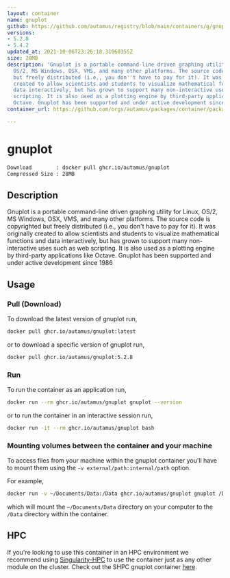 ```yaml
---
layout: container
name: gnuplot
github: https://github.com/autamus/registry/blob/main/containers/g/gnuplot/spack.yaml
versions:
- 5.2.8
- 5.4.2
updated_at: 2021-10-06T23:26:18.31060355Z
size: 28MB
description: 'Gnuplot is a portable command-line driven graphing utility for Linux,
  OS/2, MS Windows, OSX, VMS, and many other platforms. The source code is copyrighted
  but freely distributed (i.e., you don''t have to pay for it). It was originally
  created to allow scientists and students to visualize mathematical functions and
  data interactively, but has grown to support many non-interactive uses such as web
  scripting. It is also used as a plotting engine by third-party applications like
  Octave. Gnuplot has been supported and under active development since 1986 '
container_url: https://github.com/orgs/autamus/packages/container/package/gnuplot

---
```

# gnuplot
```bash 
Download        : docker pull ghcr.io/autamus/gnuplot
Compressed Size : 28MB
```

## Description
Gnuplot is a portable command-line driven graphing utility for Linux, OS/2, MS Windows, OSX, VMS, and many other platforms. The source code is copyrighted but freely distributed (i.e., you don't have to pay for it). It was originally created to allow scientists and students to visualize mathematical functions and data interactively, but has grown to support many non-interactive uses such as web scripting. It is also used as a plotting engine by third-party applications like Octave. Gnuplot has been supported and under active development since 1986 

## Usage
### Pull (Download)
To download the latest version of gnuplot run,

```bash
docker pull ghcr.io/autamus/gnuplot:latest
```

or to download a specific version of gnuplot run,

```bash
docker pull ghcr.io/autamus/gnuplot:5.2.8
```
### Run
To run the container as an application run,
```bash
docker run --rm ghcr.io/autamus/gnuplot gnuplot --version
```

or to run the container in an interactive session run,
```bash
docker run -it --rm ghcr.io/autamus/gnuplot bash
```

### Mounting volumes between the container and your machine
To access files from your machine within the gnuplot container you'll have to mount them using the `-v external/path:internal/path` option.

For example,
```bash
docker run -v ~/Documents/Data:/Data ghcr.io/autamus/gnuplot gnuplot /Data/myData.csv
```
which will mount the `~/Documents/Data` directory on your computer to the `/Data` directory within the container.

## HPC
If you're looking to use this container in an HPC environment we recommend using [Singularity-HPC](https://singularity-hpc.readthedocs.io) to use the container just as any other module on the cluster. Check out the SHPC gnuplot container [here](https://singularityhub.github.io/singularity-hpc/r/ghcr.io-autamus-gnuplot/).